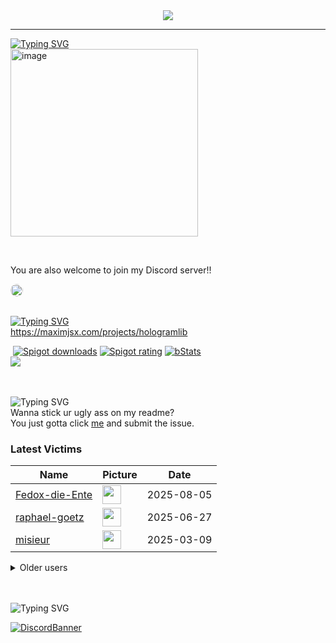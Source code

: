 <div align="center">
  <a href="https://github.com/maximjsx/fancy-readme-stats" target="_blank">
<img src="https://stats.maximjsx.com/api?username=maximjsx&title=Maxim.jsx&description=Добре%20дошли&theme=forest&dark_bg=3&hide_border=false&height=230&footer=Made%20by%20Maxim.jsx%20·%20Click%20me%20to%20add%20this%20card%20to%20your%20readme%20as%20well%20😎&include_all_commits=true&update=2">
  </a>
</div>

---

[![Typing SVG](https://readme-typing-svg.demolab.com?font=Jersey+10&size=80&duration=1000&pause=1000&color=33793d&vCenter=true&repeat=false&width=435&height=80&lines=About+me)]()<br>
<img width="300" alt="image" src="https://github.com/user-attachments/assets/1ef9b160-e3eb-454d-9643-d54dff554039" />


<br>

You are also welcome to join my Discord server!!

<a href="https://discord.gg/2UTkYj26B4" target="_blank">
  <img src="https://dcbadge.limes.pink/api/server/https://discord.gg/2UTkYj26B4?style=flat" alt="Join Discord Server" style="border-radius: 15px; height: 20px;">
</a>

<br>

<br>[![Typing SVG](https://readme-typing-svg.demolab.com?font=Jersey+10&size=80&duration=3000&pause=5000&color=33793d&vCenter=true&repeat=false&width=735&height=80&lines=%231+Hologram%20Library)](https://git.io/typing-svg)<br>
https://maximjsx.com/projects/hologramlib

<div align="left">
&nbsp;<a href="https://www.spigotmc.org/resources/111746/"><img src="https://img.shields.io/spiget/downloads/111746?label=Spigot%20downloads" alt="Spigot downloads"></a>
<a href="https://www.spigotmc.org/resources/111746/reviews"><img src="https://img.shields.io/spiget/rating/111746?label=Spigot%20rating" alt="Spigot rating"></a>
<a href="https://bstats.org/plugin/bukkit/HologramAPI/19375"><img src="https://img.shields.io/bstats/servers/19375" alt="bStats"></a><br>
<a href="https://github.com/HologramLib/HologramLib">
  <img align="center" src="https://stats.maximjsx.com/api/pin/?username=HologramLib&hide_border=false&repo=HologramLib&theme=rain&show_icons=true&update=7&dark_bg=3" />
</a>

<br>
<br>

<br>![Typing SVG](https://readme-typing-svg.demolab.com?font=Jersey+10&size=80&duration=4000&pause=6000&color=33793d&vCenter=true&repeat=false&width=835&height=80&lines=Stick+here+forever%3F)<br>
Wanna stick ur ugly ass on my readme?  
You just gotta click [me](https://github.com/maximjsx/maximjsx/issues/new?title=Submit%20yourself&body=Just%20press%20%27Submit%20new%20issue%27.%20You%20don%27t%20need%20to%20do%20anything%20else.%27%0AWhen%20this%20issue%20is%20closed%20by%20the%20bot,%20the%20README%20will%20be%20updated.)
and submit the issue.

### Latest Victims
<!--START_SECTION:users-->
| Name | Picture | Date |
| ---- | ---------------- | ---- |
| [Fedox-die-Ente](https://github.com/Fedox-die-Ente) | <img src="https://avatars.githubusercontent.com/Fedox-die-Ente" width="30" height="30" /> | 2025-08-05 |
| [raphael-goetz](https://github.com/raphael-goetz) | <img src="https://avatars.githubusercontent.com/raphael-goetz" width="30" height="30" /> | 2025-06-27 |
| [misieur](https://github.com/misieur) | <img src="https://avatars.githubusercontent.com/misieur" width="30" height="30" /> | 2025-03-09 |

<!--END_SECTION:users-->

<details>
<summary>Older users</summary>
  
<!--START_SECTION:old_users-->
| Name | Picture | Date |
| ---- | ---------------- | ---- |
| [theJayTea](https://github.com/theJayTea) | <img src="https://avatars.githubusercontent.com/theJayTea" width="30" height="30" /> | 2025-01-21 |
| [SytexMC](https://github.com/SytexMC) | <img src="https://avatars.githubusercontent.com/SytexMC" width="30" height="30" /> | 2025-01-09 |
| [vxnsin](https://github.com/vxnsin) | <img src="https://avatars.githubusercontent.com/vxnsin" width="30" height="30" /> | 2024-12-27 |
| [ReneGaming5](https://github.com/ReneGaming5) | <img src="https://avatars.githubusercontent.com/ReneGaming5" width="30" height="30" /> | 2024-11-18 |
| [LuisGot](https://github.com/LuisGot) | <img src="https://avatars.githubusercontent.com/LuisGot" width="30" height="30" /> | 2024-11-15 |
| [Kiritosky](https://github.com/Kiritosky) | <img src="https://avatars.githubusercontent.com/Kiritosky" width="30" height="30" /> | 2024-11-14 |
| [chicacos](https://github.com/chicacos) | <img src="https://avatars.githubusercontent.com/chicacos" width="30" height="30" /> | 2024-11-10 |
| [BlackDevReal](https://github.com/BlackDevReal) | <img src="https://avatars.githubusercontent.com/BlackDevReal" width="30" height="30" /> | 2024-11-10 |
| [hallo1142](https://github.com/hallo1142) | <img src="https://avatars.githubusercontent.com/hallo1142" width="30" height="30" /> | 2024-11-10 |
| [maximjsx](https://github.com/maximjsx) | <img src="https://avatars.githubusercontent.com/maximjsx" width="30" height="30" /> | 2024-11-10 |
| [Gebuildet](https://github.com/Gebuildet) | <img src="https://avatars.githubusercontent.com/Gebuildet" width="30" height="30" /> | 2024-11-10 |

<!--END_SECTION:old_users-->

</details>

<br>

<br>![Typing SVG](https://readme-typing-svg.demolab.com?font=Jersey+10&size=80&duration=6000&pause=8000&color=33793d&vCenter=true&repeat=false&width=735&height=80&lines=Community+Server)<br>

[![DiscordBanner](https://invidget.switchblade.xyz/2UTkYj26B4)](https://discord.gg/2UTkYj26B4)

